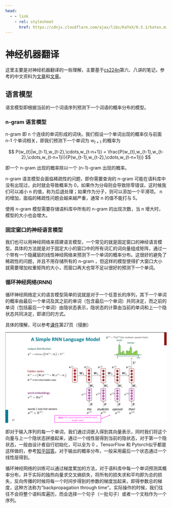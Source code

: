 ```yaml
---
head:
  - - link
    - rel: stylesheet
      href: https://cdnjs.cloudflare.com/ajax/libs/KaTeX/0.5.1/katex.min.css
---
```


# 神经机器翻译

这里主要是对神经机器翻译的一些理解，主要基于[cs224n](https://web.stanford.edu/class/cs224n/)第六、八讲的笔记，参考的中文资料为[文章](https://juejin.cn/post/7095181203929563173)和[文章](https://juejin.cn/post/7095946235848163364)。

## 语言模型

语言模型即根据当前的一个词语序列预测下一个词语的概率分布的模型。

### n-gram 语言模型

n-gram 即 n 个连续的单词形成的词块。我们假设一个单词出现的概率仅与前面 n-1 个单词相关，即我们预测下一个单词为 $w_{t+1}$ 的概率为

$$
P(w_{t}|w_{t-1},w_{t-2},\cdots,w_{t-n+1}) = \frac{P(w_{t},w_{t-1},w_{t-2},\cdots,w_{t-n+1})}{P(w_{t-1},w_{t-2},\cdots,w_{t-n+1})}
$$

即一个 n-gram 出现的概率除以一个 (n-1)-gram 出现的概率。

n-gram 语言模型会面临稀疏性的问题，即你需要查询的 n-gram 可能在语料库中没有出现过，此时就会导致概率为 0，如果作为分母则会导致除零错误，这时候我们可以减小 n 的值，称为后退处理；如果作为分子，则可以添加一个平滑项。 n 的增加，面临的稀疏性问题会越来越严重，通常 n 的值不能打与 5。

使用 n-gram 模型需要存储语料库中所有的 n-gram 的出现次数，当 n 增大时，模型的大小也会增大。

### 固定窗口的神经语言模型

我们也可以用神经网络来搭建语言模型，一个常见的就是固定窗口的神经语言模型。具体的方法就是对于固定大小的窗口中的所有词汇的词向量组成矩阵，通过一个带有一个隐藏层的线性神经网络来预测下一个单词的概率分布。这很好的避免了稀疏性的问题，并且不用存储所有的 n-gram ，但这样的模型使得扩大窗口大小就需要增加权重矩阵的大小，而窗口再大也常不足以很好的预测下一个单词。

### 循环神经网络(RNN)

循环神经网络定义的语言模型简单的说就是对于一个任意长的序列，其下一个单词的概率由最后一个单词及其之前的单词（包含最后一个单词）共同决定，而之前的单词（包括最后一个单词）由隐状态表示，隐状态的计算由当前的单词和上一个隐状态共同决定，即递归的方式。

具体的理解，可以参考[课件](https://web.stanford.edu/class/cs224n/slides_w25/cs224n-2025-lecture05-rnnlm.pdf)第27页（侵删）

![rnn](images/image.png)

即对于输入序列的每一个单词，我们通过词嵌入得到其向量表示，同时我们将这个向量与上一个隐状态拼接起来，通过一个线性层得到当前的隐状态，对于第一个隐状态，一般由设计者自行初始化，可以全为 $0$ ，TensorFlow 和 Pytorch似乎都是这样做的，参考[知乎回答](https://www.zhihu.com/question/384725029/answer/1124300180)。对于输出的概率分布，一般采用最后一个状态通过一个线性层得到。

循环神经网络的训练可以通过梯度累加的方法，对于语料库中每一个单词预测其概率分布，并于实际的独热向量求交叉熵损失，将所有的损失求和平均即为总的损失，反向传播的时候将每一个时间步得到的参数的梯度加起来，即得参数总的梯度，这种方法称为"backpropagation through time"。实际操作的时候，我们往往不会将整个语料库遍历，而会选择一个句子（一批句子）或者一个文档作为一个序列。
